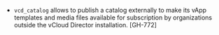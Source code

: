 * `vcd_catalog` allows to publish a catalog externally to make its vApp templates and media files available for subscription by organizations outside the vCloud Director installation. [GH-772]